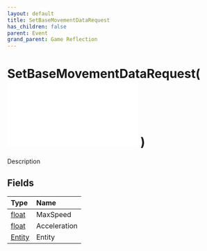```yaml
---
layout: default
title: SetBaseMovementDataRequest
has_children: false
parent: Event
grand_parent: Game Reflection
---
```

# SetBaseMovementDataRequest( ![ EntityEventBase ](/game-reflection/events/entity_event_base.md) )
Description 

## Fields
| Type | Name |
|:-------------|:--------------|
| [float](/game-reflection/components/float.md) | MaxSpeed |
| [float](/game-reflection/components/float.md) | Acceleration |
| [Entity](/game-reflection/classes/entity.md) | Entity |
